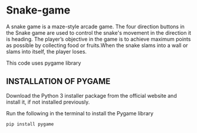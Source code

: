 # Snake-game
A snake game is a maze-style arcade game. The four direction buttons in the Snake game are used to control the snake's movement in the direction it is heading. 
The player’s objective in the game is to achieve maximum points as possible by collecting food or fruits.When the snake slams into a wall or slams into itself, the player loses.


This code uses pygame library

## **INSTALLATION OF PYGAME**

Download the Python 3 installer package from the official website and install it, if not installed previously.

Run the following in the terminal to install the Pygame library
```
pip install pygame
```
